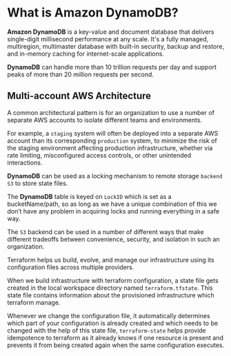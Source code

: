 # What is Amazon DynamoDB?

**Amazon DynamoDB** is a key-value and document database that delivers single-digit millisecond performance at any scale. It's a fully managed, multiregion, multimaster database with built-in security, backup and restore, and in-memory caching for internet-scale applications. 

**DynamoDB** can handle more than 10 trillion requests per day and support peaks of more than 20 million requests per second.

## Multi-account AWS Architecture

A common architectural pattern is for an organization to use a number of separate AWS accounts to isolate different teams and environments. 

For example, a `staging` system will often be deployed into a separate AWS account than its corresponding `production` system, to minimize the risk of the staging environment affecting production infrastructure, whether via rate limiting, misconfigured access controls, or other unintended interactions.

**DynamoDB** can be used as a locking mechanism to remote storage `backend S3` to store state files. 

The **DynamoDB** table is keyed on `LockID` which is set as a bucketName/path, so as long as we have a unique combination of this we don’t have any problem in acquiring locks and running everything in a safe way.

The `S3` backend can be used in a number of different ways that make different tradeoffs between convenience, security, and isolation in such an organization.

Terraform helps us build, evolve, and manage our infrastructure using its configuration files across multiple providers. 

When we build infrastructure with terraform configuration, a state file gets created in the local workspace directory named `terraform.tfstate`. This state file contains information about the provisioned infrastructure which terraform manage. 

Whenever we change the configuration file, it automatically determines which part of your configuration is already created and which needs to be changed with the help of this state file, `terraform-state` helps provide idempotence to terraform as it already knows if one resource is present and prevents it from being created again when the same configuration executes.